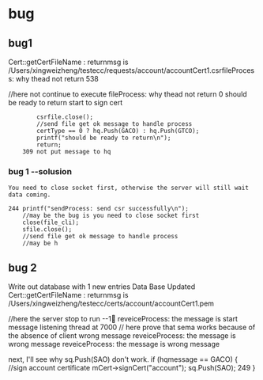 # bug

## bug1

Cert::getCertFileName : returnmsg is /Users/xingweizheng/testecc/requests/account/accountCert1.csrfileProcess: why thead not return 538

//here not continue to execute
fileProcess: why thead not return 0
should be ready to return
start to sign cert

            csrfile.close();
            //send file get ok message to handle process
            certType == 0 ? hq.Push(GACO) : hq.Push(GTCO);
            printf("should be ready to return\n");
            return;
        309 not put message to hq

### bug 1 --solusion

    You need to close socket first, otherwise the server will still wait data coming.

    244 printf("sendProcess: send csr successfully\n");
        //may be the bug is you need to close socket first
        close(file_cli);
        sfile.close();
        //send file get ok message to handle process
        //may be h

## bug 2

Write out database with 1 new entries
Data Base Updated
Cert::getCertFileName : returnmsg is /Users/xingweizheng/testecc/certs/account/accountCert1.pem

//here the server stop to run  --1⃣️
reveiceProcess: the message is
start message listening thread at 7000 // here prove that sema works because of the absence of client
wrong message
reveiceProcess: the message is
wrong message
reveiceProcess: the message is
wrong message

next, I'll see why sq.Push(SAO) don't work.
            if (hqmessage == GACO)
            {
                //sign account certificate
                mCert->signCert("account");
                sq.Push(SAO);
        249 }
